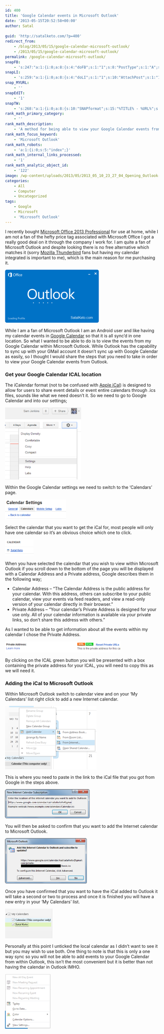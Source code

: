 ```yaml
---
id: 400
title: 'Google Calendar events in Microsoft Outlook'
date: '2013-05-15T20:52:58+00:00'
author: Satal

guid: 'http://satalketo.com/?p=400'
redirect_from:
    - /blog/2013/05/15/google-calendar-microsoft-outlook/
    - /2013/05/15/google-calendar-microsoft-outlook/
permalink: /google-calendar-microsoft-outlook/
snapFB:
    - 's:247:"a:1:{i:0;a:8:{s:4:"doFB";s:1:"1";s:8:"PostType";s:1:"A";s:10:"AttachPost";s:1:"1";s:10:"SNAPformat";s:51:"New post (%TITLE%) has been published on %SITENAME%";s:9:"isAutoImg";s:1:"A";s:8:"imgToUse";b:0;s:9:"isAutoURL";s:1:"A";s:8:"urlToUse";b:0;}}";'
snapLI:
    - 's:259:"a:1:{i:0;a:8:{s:4:"doLI";s:1:"1";s:10:"AttachPost";s:1:"1";s:10:"SNAPformat";s:41:"New post has been published on %SITENAME%";s:11:"SNAPformatT";s:18:"New Post - %TITLE%";s:9:"isAutoImg";s:1:"A";s:8:"imgToUse";b:0;s:9:"isAutoURL";s:1:"A";s:8:"urlToUse";b:0;}}";'
snap_MYURL:
    - ''
snapEdIT:
    - '1'
snapTW:
    - 's:268:"a:1:{i:0;a:8:{s:10:"SNAPformat";s:15:"%TITLE% - %URL%";s:8:"attchImg";s:1:"1";s:9:"isAutoImg";s:1:"A";s:8:"imgToUse";s:0:"";s:9:"msgFormat";s:59:"New post (%TITLE%) has been published on %SITENAME% - %URL%";s:9:"isAutoURL";s:1:"A";s:8:"urlToUse";s:0:"";s:2:"do";i:0;}}";'
rank_math_primary_category:
    - ''
rank_math_description:
    - 'A method for being able to view your Google Calendar events from within Microsoft Outlook'
rank_math_focus_keyword:
    - 'Microsoft Outlook'
rank_math_robots:
    - 'a:1:{i:0;s:5:"index";}'
rank_math_internal_links_processed:
    - '1'
rank_math_analytic_object_id:
    - '122'
image: /wp-content/uploads/2013/05/2013_05_10_23_27_04_Opening_Outlook-1.png
categories:
    - All
    - Computer
    - Uncategorized
tags:
    - Google
    - Microsoft
    - 'Microsoft Outlook'
---
```


I recently bought [Microsoft Office 2013 Professional](http://office.microsoft.com/ "Microsoft Office 2013") for use at home, while I am not a fan of the hefty price tag associated with Microsoft Office I got a really good deal on it through the company I work for. I am quite a fan of Microsoft Outlook and despite looking there is no free alternative which matches it (sorry [Mozilla Thunderbird](https://www.mozilla.org/en-US/thunderbird/ "Mozilla Thunderbird") fans but having my calendar integrated is important to me), which is the main reason for me purchasing it.

![Microsoft Outlook 2013](/assets/images/2013/05/2013_05_10_23_27_04_Opening_Outlook.png)

While I am a fan of Microsoft Outlook I am an Android user and like having my calendar events in [Google Calendar](http://calendar.google.com/ "Google Calendar") so that it is all sync’d in one location. So what I wanted to be able to do is to view the events from my Google Calendar within Microsoft Outlook. While Outlook has the capability to sync up with your GMail account it doesn’t sync up with Google Calendar as easily, so I thought I would share the steps that you need to take in order to view your Google Calendar events from Outlook.

### Get your Google Calendar ICAL location

The iCalendar format (not to be confused with [Apple iCal](http://www.apple.com/uk/support/ical/ "Apple iCal")) is designed to allow for users to share event details or event entire calendars through .ics files, sounds like what we need doesn’t it. So we need to go to Google Calendar and into our settings;

![Google Calendar Settings Menu Item](/assets/images/2013/05/2013_05_11_00_02_38_Google_Calendar.png)

Within the Google Calendar settings we need to switch to the ‘Calendars’ page.

![Google Calendar Settings Calendar Tab](/assets/images/2013/05/2013-05-11-00_04_41-Google-Calendar.png)

Select the calendar that you want to get the iCal for, most people will only have one calendar so it’s an obvious choice which one to click.

![Google Calendar select the calendar to configure](/assets/images/2013/05/2013-05-11-00_06_08-Google-Calendar.png)

When you have selected the calendar that you wish to view within Microsoft Outlook if you scroll down to the bottom of the page you will be displayed with a Calendar Address and a Private address, Google describes them in the following way;

- <span style="line-height: 13px">Calendar Address – “The Calendar Address is the public address for your calendar. With this address, others can subscribe to your public calendar, view your events via feed readers, and view a read-only version of your calendar directly in their browser.”</span>
- Private Address – “Your calendar’s Private Address is designed for your use only. All of your calendar information is available via your private links, so don’t share this address with others.”

As I wanted to be able to get information about all the events within my calendar I chose the Private Address.

[![2013-05-11 00_07_05-Google Calendar](/assets/images/2013/05/2013-05-11-00_07_05-Google-Calendar.png)](/assets/images/2013/05/2013-05-11-00_07_05-Google-Calendar.png)

By clicking on the ICAL green button you will be presented with a box containing the private address for your ICAL, you will need to copy this as we will need it.

### Adding the iCal to Microsoft Outlook

Within Microsoft Outlook switch to calendar view and on your ‘My Calendars’ list right click to add a new Internet calendar.

![My Calendars Add Calendar From the Internet](/assets/images/2013/05/2013-05-11-00_12_20-Calendar-This-computer-only-satalketo@gmail.com-Outlook.png)

This is where you need to paste in the link to the iCal file that you got from Google in the steps above.

[![Enter iCal address](/assets/images/2013/05/2013-05-11-00_13_11-New-Internet-Calendar-Subscription.png)](/assets/images/2013/05/2013-05-11-00_13_11-New-Internet-Calendar-Subscription.png)

You will then be asked to confirm that you want to add the Internet calendar to Microsoft Outlook.

![Confirm add iCal to Outlook](/assets/images/2013/05/2013-05-11-00_13_31-Microsoft-Outlook.png)

Once you have confirmed that you want to have the iCal added to Outlook it will take a second or two to process and once it is finished you will have a new entry in your ‘My Calendars’ list.

![New calendar appears in my calendars](/assets/images/2013/05/2013-05-11-00_14_32-Calendar-This-computer-only-satalketo@gmail.com-Outlook.png)

Personally at this point I unticked the local calendar as I didn’t want to see it but you may wish to use both. One thing to note is that this is only a one way sync so you will not be able to add events to your Google Calendar from within Outlook, this isn’t the most convenient but it is better than not having the calendar in Outlook IMHO.

![No add options are available](/assets/images/2013/05/2013-05-11-00_31_21-.png)